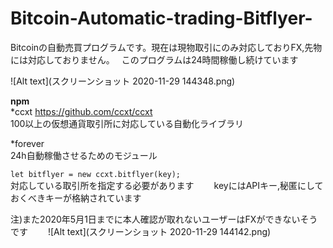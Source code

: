 # Bitcoin-Automatic-trading-Bitflyer-
Bitcoinの自動売買プログラムです。現在は現物取引にのみ対応しておりFX,先物には対応しておりません。　
このプログラムは24時間稼働し続けています　　

![Alt text](スクリーンショット 2020-11-29 144348.png)  
  
**npm**  
*ccxt <https://github.com/ccxt/ccxt>  
100以上の仮想通貨取引所に対応している自動化ライブラリ  
  
*forever  
24h自動稼働させるためのモジュール  


`let bitflyer = new ccxt.bitflyer(key);`  
対応している取引所を指定する必要があります　　
keyにはAPIキー,秘匿にしておくべきキーが格納されています　　


注)また2020年5月1日までに本人確認が取れないユーザーはFXができないそうです　　
![Alt text](スクリーンショット 2020-11-29 144142.png)  
　　
